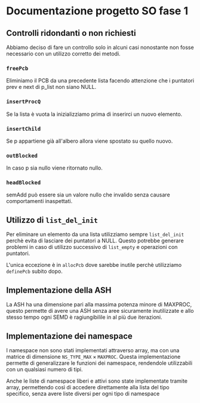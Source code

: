 # Documentazione progetto SO fase 1

## Controlli ridondanti o non richiesti
Abbiamo deciso di fare un controllo solo in alcuni casi nonostante non fosse necessario con un utilizzo corretto dei metodi.

### `freePcb`
Eliminiamo il PCB da una precedente lista facendo attenzione che i puntatori prev e next di p_list non siano NULL.

### `insertProcQ`
Se la lista è vuota la inizializziamo prima di inserirci un nuovo elemento.

### `insertChild`
Se p appartiene già all'albero allora viene spostato su quello nuovo.

### `outBlocked`
In caso p sia nullo viene ritornato nullo.

### `headBlocked`
semAdd può essere sia un valore nullo che invalido senza causare comportamenti inaspettati.

## Utilizzo di `list_del_init`
Per eliminare un elemento da una lista utilizziamo sempre `list_del_init` perchè evita di lasciare dei puntatori a NULL. Questo potrebbe generare problemi in caso di utilizzo successivo di `list_empty` e operazioni con puntatori.

L'unica eccezione è in `allocPcb` dove sarebbe inutile perchè utilizziamo `definePcb` subito dopo.

## Implementazione della ASH
La ASH ha una dimensione pari alla massima potenza minore di MAXPROC, questo permette di avere una ASH senza aree sicuramente inutilizzate e allo stesso tempo ogni SEMD è ragiungibilile in al più due iterazioni.

## Implementazione dei namespace
I namespace non sono stati implementati attraverso array, ma con una matrice di dimensione $\texttt{NS\_TYPE\_MAX} \times \texttt{MAXPROC}$.
Questa implementazione permette di generalizzare le funzioni dei namespace, rendendole utilizzabili con un qualsiasi numero di tipi.

Anche le liste di namespace liberi e attivi sono state implementate tramite array, 
permettendo così di accedere direttamente alla lista del tipo specifico, senza avere liste diversi per ogni tipo di namespace
